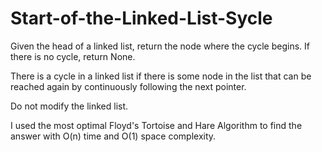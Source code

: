 # Start-of-the-Linked-List-Sycle

Given the head of a linked list, return the node where the cycle begins. If there is no cycle, return None.

There is a cycle in a linked list if there is some node in the list that can be reached again by continuously following the next pointer. 

Do not modify the linked list.

I used the most optimal Floyd's Tortoise and Hare Algorithm to find the answer with O(n) time and O(1) space complexity.
